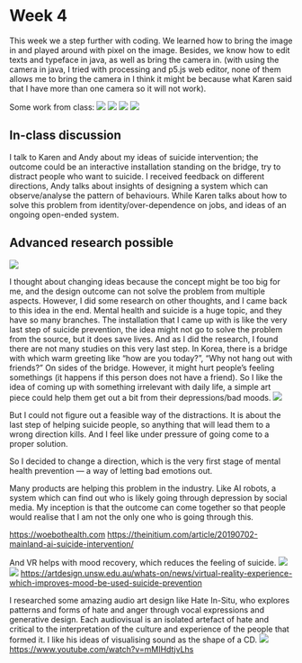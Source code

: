 # Week 4

This week we a step further with coding. We learned how to bring the image in and played around with pixel on the image. Besides, we know how to edit texts and typeface in java, as well as bring the camera in. (with using the camera in java, I tried with processing and p5.js web editor, none of them allows me to bring the camera in I think it might be because what Karen said that I have more than one camera so it will not work). 

Some work from class:
![](https://github.com/ShuchenWuu/Slave-to-algorithm/blob/master/week%204/Screen%20Shot%202020-08-14%20at%2011.13.25.png)
![](https://github.com/ShuchenWuu/Slave-to-algorithm/blob/master/week%204/Screen%20Shot%202020-08-14%20at%2013.18.31.png)
![](https://github.com/ShuchenWuu/Slave-to-algorithm/blob/master/week%204/Screen%20Shot%202020-08-14%20at%2014.08.13.png)
![](https://github.com/ShuchenWuu/Slave-to-algorithm/blob/master/week%204/Screen%20Shot%202020-08-14%20at%2014.50.29.png)

## In-class discussion
I talk to Karen and Andy about my ideas of suicide intervention; the outcome could be an interactive installation standing on the bridge, try to distract people who want to suicide. I received feedback on different directions, Andy talks about insights of designing a system which can observe/analyse the pattern of behaviours. While Karen talks about how to solve this problem from identity/over-dependence on jobs, and ideas of an ongoing open-ended system.

## Advanced research possible
![](https://github.com/ShuchenWuu/Slave-to-algorithm/blob/master/week%204/Screen%20Shot%202020-08-21%20at%2019.46.04.png)

I thought about changing ideas because the concept might be too big for me, and the design outcome can not solve the problem from multiple aspects. However, I did some research on other thoughts, and I came back to this idea in the end. Mental health and suicide is a huge topic, and they have so many branches. The installation that I came up with is like the very last step of suicide prevention, the idea might not go to solve the problem from the source, but it does save lives. And as I did the research, I found there are not many studies on this very last step. In Korea, there is a bridge with which warm greeting like “how are you today?”, “Why not hang out with friends?” On sides of the bridge. However, it might hurt people’s feeling somethings (it happens if this person does not have a friend). So I like the idea of coming up with something irrelevant with daily life, a simple art piece could help them get out a bit from their depressions/bad moods.
![](https://github.com/ShuchenWuu/Slave-to-algorithm/blob/master/week%204/public-drum_basic_article-101820-main_images-samsungLifeInsurance_BridgeOfLife_resized_0--2x1--940.jpg)

But I could not figure out a feasible way of the distractions. It is about the last step of helping suicide people, so anything that will lead them to a wrong direction kills. And I feel like under pressure of going come to a proper solution.

So I decided to change a direction, which is the very first stage of mental health prevention — a way of letting bad emotions out.

Many products are helping this problem in the industry. Like AI robots, a system which can find out who is likely going through depression by social media. My inception is that the outcome can come together so that people would realise that I am not the only one who is going through this.

https://woebothealth.com
https://theinitium.com/article/20190702-mainland-ai-suicide-intervention/ 

And VR helps with mood recovery, which reduces the feeling of suicide.
![](https://github.com/ShuchenWuu/Slave-to-algorithm/blob/master/week%204/191105-eotp_documentation-9685_1_0-2.jpg)
![](https://github.com/ShuchenWuu/Slave-to-algorithm/blob/master/week%204/highresscreenshot00033-2.png)
https://artdesign.unsw.edu.au/whats-on/news/virtual-reality-experience-which-improves-mood-be-used-suicide-prevention 

I researched some amazing audio art design like Hate In-Situ, who explores patterns and forms of hate and anger through vocal expressions and generative design. Each audiovisual is an isolated artefact of hate and critical to the interpretation of the culture and experience of the people that formed it. I like his ideas of visualising sound as the shape of a CD.
![](https://github.com/ShuchenWuu/Slave-to-algorithm/blob/master/week%204/9baf642910ef3f92.jpg)
https://www.youtube.com/watch?v=mMIHdtjvLhs 
